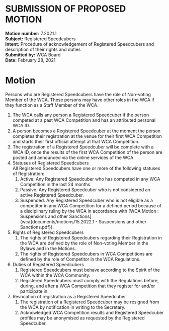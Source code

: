 # SUBMISSION OF PROPOSED MOTION

**Motion number:** 7.2021.1  
**Subject:** Registered Speedcubers  
**Intent:** Procedure of acknowledgement of Registered Speedcubers and description of their rights and duties  
**Submitted by:** WCA Board  
**Date:** February 28, 2021  

# Motion

Persons who are Registered Speedcubers have the role of Non-voting Member of the WCA. These persons may have other roles in the WCA if they function as a Staff Member of the WCA.

1. The WCA calls any person a Registered Speedcuber if the person competed at a past WCA Competition and has an attributed personal WCA ID.
2. A person becomes a Registered Speedcuber at the moment the person completes their registration at the venue for their first WCA Competition and starts their first official attempt at that WCA Competition.
3. The registration of a Registered Speedcuber will be complete with a WCA ID, once the results of the first WCA Competition of the person are posted and announced via the online services of the WCA.
4. Statuses of Registered Speedcubers <br> All Registered Speedcubers have one or more of the following statuses of Registration:
   1. Active. Any Registered Speedcuber who has competed in any WCA Competition in the last 24 months.
   2. Passive. Any Registered Speedcuber who is not considered an active Registered Speedcuber.
   3. Suspended. Any Registered Speedcuber who is not eligible as a competitor in any WCA Competition for a defined period because of a disciplinary ruling by the WCA in accordance with [WCA Motion : Suspensions and other Sanctions](wca{documents/motions/15.2022.1 - Suspensions and other Sanctions.pdf}).
5. Rights of Registered Speedcubers
   1. The rights of Registered Speedcubers regarding their Registration in the WCA are defined by the role of Non-voting Member in the Bylaws and in the Motions.
   2. The rights of Registered Speedcubers in WCA Competitions are defined by the role of Competitor in the WCA Regulations.
6. Duties of Registered Speedcubers
   1. Registered Speedcubers must behave according to the Spirit of the WCA within the WCA Community.
   2. Registered Speedcubers must comply with the Regulations before, during, and after a WCA Competition that they register for and/or participate in.
7. Revocation of registration as a Registered Speedcuber
   1. The registration of a Registered Speedcuber may be resigned from the WCA by notification in writing to the Secretary.
   2. Acknowledged WCA Competition results and Registered Speedcuber profiles may be anonymised as requested by the Registered Speedcuber.
